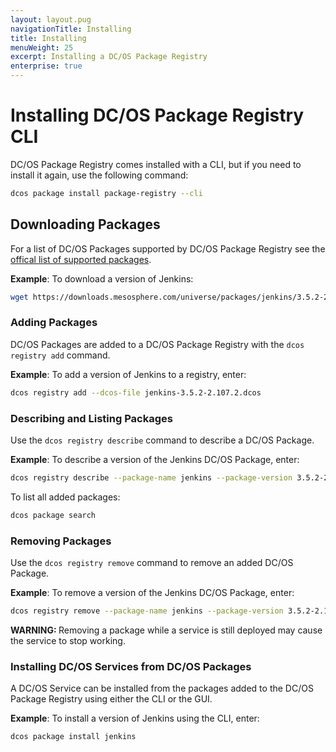 ```yaml
---
layout: layout.pug
navigationTitle: Installing
title: Installing
menuWeight: 25
excerpt: Installing a DC/OS Package Registry
enterprise: true
---
```


# Installing DC/OS Package Registry CLI

DC/OS Package Registry comes installed with a CLI, but if you need to install it again, use the following command:

```bash
dcos package install package-registry --cli
```

## Downloading Packages

For a list of DC/OS Packages supported by DC/OS Package Registry see the [offical list of supported packages](https://downloads.mesosphere.com/universe/packages/packages.html).

**Example**: To download a version of Jenkins:

```bash
wget https://downloads.mesosphere.com/universe/packages/jenkins/3.5.2-2.107.2/jenkins-3.5.2-2.107.2.dcos
```

### Adding Packages

DC/OS Packages are added to a DC/OS Package Registry with the `dcos registry add` command.

**Example**: To add a version of Jenkins to a registry, enter:

```bash
dcos registry add --dcos-file jenkins-3.5.2-2.107.2.dcos
```

### Describing and Listing Packages

Use the `dcos registry describe` command to describe a DC/OS Package.

**Example**: To describe a version of the Jenkins DC/OS Package, enter:

```bash
dcos registry describe --package-name jenkins --package-version 3.5.2-2.107.2
```

To list all added packages:

```bash
dcos package search
```

### Removing Packages

Use the `dcos registry remove` command to remove an added DC/OS Package.

**Example**: To remove a version of the Jenkins DC/OS Package, enter:

```bash
dcos registry remove --package-name jenkins --package-version 3.5.2-2.107.2
```

<p class="message--warning"><strong>WARNING: </strong>Removing a package while a service is still deployed may cause the service to stop working.</p>

### Installing DC/OS Services from DC/OS Packages

A DC/OS Service can be installed from the packages added to the DC/OS Package Registry using either the CLI or the GUI.

**Example**: To install a version of Jenkins using the CLI, enter:

```bash
dcos package install jenkins
```
